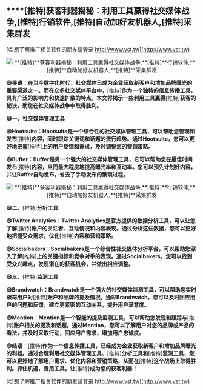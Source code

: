 ## ****[推特]**获客利器揭秘：利用工具赢得社交媒体战争,**[推特]**行销软件,**[推特]**自动加好友机器人,**[推特]**采集群发**

[😍想了解推广相关软件的朋友请登录 http://www.vst.tw](http://www.vst.tw)

 <center><img src="https://vst.tw/MP4/tuiguang/png/7.png" alt="**[推特]**获客利器揭秘：利用工具赢得社交媒体战争,**[推特]**行销软件,**[推特]**自动加好友机器人,**[推特]**采集群发"></center>

**😄导语：在当今数字化时代，社交媒体已成为企业获取新客户和增加品牌曝光的重要渠道之一。而在众多社交媒体平台中，**[推特]**作为一个独特的信息传播工具，具有广泛的影响力和快速扩散的特点。本文将揭示一些利用工具赢得**[推特]**获客的秘诀，助您在社交媒体战争中取得胜利。**

**😄一、社交媒体管理工具**

**😄Hootsuite：Hootsuite是一个综合性的社交媒体管理工具，可以帮助您管理和发布**[推特]**内容，同时跟踪关键词和话题的流行趋势。通过Hootsuite，您可以更好地把握**[推特]**上的用户反馈和需求，及时调整您的营销策略。**

**😄Buffer：Buffer是另一个强大的社交媒体管理工具，它可以帮助您在最佳时间发布**[推特]**内容，从而最大程度地提高曝光率和互动率。您可以预先计划好内容，并让Buffer自动发布，省去了手动发布的繁琐过程。**

 <center><img src="https://vst.tw/MP4/tuiguang/png/6.png" alt="**[推特]**获客利器揭秘：利用工具赢得社交媒体战争,**[推特]**行销软件,**[推特]**自动加好友机器人,**[推特]**采集群发"></center>

**😄二、**[推特]**分析工具**

**😄Twitter Analytics：Twitter Analytics是官方提供的数据分析工具，可以让您了解**[推特]**账户的关注者、互动情况和内容表现。通过分析这些数据，您可以更好地把握受众需求，优化**[推特]**内容和营销策略。**

**😄Socialbakers：Socialbakers是一个综合性社交媒体分析平台，可以帮助您深入了解**[推特]**上的关键指标和竞争对手的表现。通过Socialbakers，您可以找到受众兴趣点，发现潜在的获客机会，并做出相应调整。**

**😄三、**[推特]**监测工具**

**😄Brandwatch：Brandwatch是一个强大的社交媒体监测工具，可以帮助您实时跟踪用户对**[推特]**账户和品牌的提及情况。通过Brandwatch，您可以及时回应用户的问题和反馈，建立更紧密的互动关系，提升用户满意度。**

**😄Mention：Mention是一个智能的提及监测工具，可以帮助您发现和跟踪与**[推特]**账户相关的提及和话题。通过Mention，您可以了解用户对您的品牌或产品的看法，并及时采取行动，回应用户需求，增加用户忠诚度。**

**😄结语：**[推特]**作为一个信息传播工具，已经成为企业获取新客户和增加品牌曝光的利器。通过合理利用社交媒体管理工具、**[推特]**分析工具和**[推特]**监测工具，您可以更好地了解用户需求、优化内容和营销策略，从而在**[推特]**这个战场上取得胜利。抓住机遇，善用工具，让**[推特]**成为您的获客利器！**

[😍想了解推广相关软件的朋友请登录 http://www.vst.tw](http://www.vst.tw)



